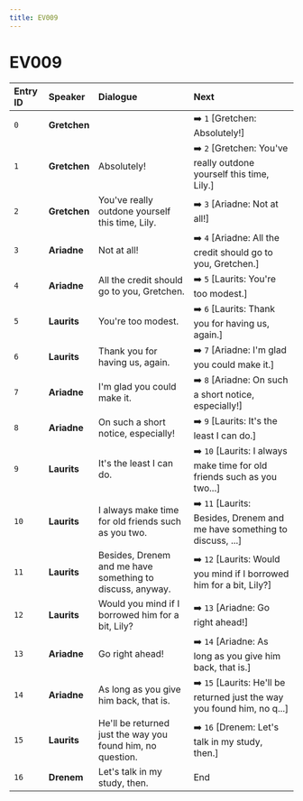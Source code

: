 ```yaml
---
title: EV009
---
```


# EV009


| Entry ID | Speaker | Dialogue | Next |
| :------- | :------ | :------- | :------------ |
| `0` | **Gretchen** |  | ➡️ `1` \[Gretchen: Absolutely\!\] |
| `1` | **Gretchen** | Absolutely\! | ➡️ `2` \[Gretchen: You've really outdone yourself this time, Lily\.\] |
| `2` | **Gretchen** | You've really outdone yourself this time, Lily\. | ➡️ `3` \[Ariadne: Not at all\!\] |
| `3` | **Ariadne** | Not at all\! | ➡️ `4` \[Ariadne: All the credit should go to you, Gretchen\.\] |
| `4` | **Ariadne** | All the credit should go to you, Gretchen\. | ➡️ `5` \[Laurits: You're too modest\.\] |
| `5` | **Laurits** | You're too modest\. | ➡️ `6` \[Laurits: Thank you for having us, again\.\] |
| `6` | **Laurits** | Thank you for having us, again\. | ➡️ `7` \[Ariadne: I'm glad you could make it\.\] |
| `7` | **Ariadne** | I'm glad you could make it\. | ➡️ `8` \[Ariadne: On such a short notice, especially\!\] |
| `8` | **Ariadne** | On such a short notice, especially\! | ➡️ `9` \[Laurits: It's the least I can do\.\] |
| `9` | **Laurits** | It's the least I can do\. | ➡️ `10` \[Laurits: I always make time for old friends such as you two\.\.\.\] |
| `10` | **Laurits** | I always make time for old friends such as you two\. | ➡️ `11` \[Laurits: Besides, Drenem and me have something to discuss, \.\.\.\] |
| `11` | **Laurits** | Besides, Drenem and me have something to discuss, anyway\. | ➡️ `12` \[Laurits: Would you mind if I borrowed him for a bit, Lily?\] |
| `12` | **Laurits** | Would you mind if I borrowed him for a bit, Lily? | ➡️ `13` \[Ariadne: Go right ahead\!\] |
| `13` | **Ariadne** | Go right ahead\! | ➡️ `14` \[Ariadne: As long as you give him back, that is\.\] |
| `14` | **Ariadne** | As long as you give him back, that is\. | ➡️ `15` \[Laurits: He'll be returned just the way you found him, no q\.\.\.\] |
| `15` | **Laurits** | He'll be returned just the way you found him, no question\. | ➡️ `16` \[Drenem: Let's talk in my study, then\.\] |
| `16` | **Drenem** | Let's talk in my study, then\. | End |
